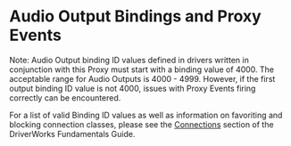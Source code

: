 
# Audio Output Bindings and Proxy Events

Note: Audio Output binding ID values defined in drivers written in conjunction with this Proxy must start with a binding value of 4000. The acceptable range for Audio Outputs is 4000 - 4999. However, if the first output binding ID value is not 4000, issues with Proxy Events firing correctly can be encountered.

For a list of valid Binding ID values as well as information on favoriting and blocking connection classes, please see the [Connections][1] section of the DriverWorks Fundamentals Guide.



[1]:	https://snap-one.github.io/docs-driverworks-fundamentals/#connections